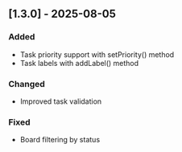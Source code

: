## [1.3.0] - 2025-08-05
### Added
- Task priority support with setPriority() method
- Task labels with addLabel() method

### Changed
- Improved task validation

### Fixed
- Board filtering by status
